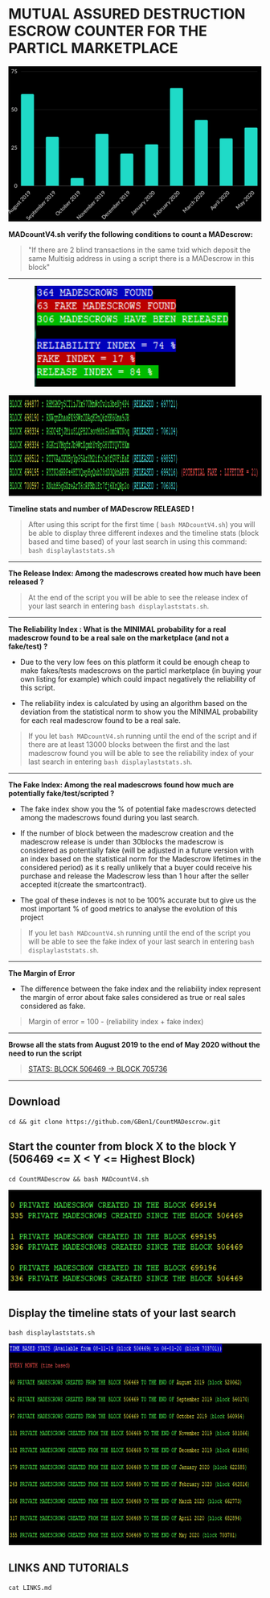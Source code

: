 # MUTUAL ASSURED DESTRUCTION ESCROW COUNTER FOR THE PARTICL MARKETPLACE

![Screenshot](/IMG/MAD3.png)


**MADcountV4.sh verify the following conditions to count a MADescrow:**

>"If there are 2 blind transactions in the same txid which deposit the same Multisig address in using a script there is a MADescrow in this block"

***

<p align="center">
  <img width="400" height="200" src="IMG/index1.png">
</p>
<p align="center">
  <img width="800" height="200" src="IMG/screen.png">
</p>

**Timeline stats and number of MADescrow RELEASED !**

>After using this script for the first time ( `bash MADcountV4.sh`) you will be able to display three different indexes and the timeline stats (block based and time based) of your last search in using this command: `bash displaylaststats.sh`

***

**The Release Index: Among the madescrows created how much have been released ?**

>At the end of the script you will be able to see the release index of your last search in entering `bash displaylaststats.sh`. 

***

**The Reliability Index : What is the MINIMAL probability for a real madescrow found to be a real sale on the marketplace (and not a fake/test) ?**

 - Due to the very low fees on this platform it could be enough cheap to make fakes/tests madescrows on the particl marketplace (in buying your own listing for example) which could impact negatively the reliability of this script. 
 
 - The reliability index is calculated by using an algorithm based on the deviation from the statistical norm to show you the MINIMAL probability for each real madescrow found to be a real sale.

>If you let `bash MADcountV4.sh` running until the end of the script and if there are at least 13000 blocks between the first and the last madescrow found you will be able to see the reliability index of your last search in entering `bash displaylaststats.sh`. 

***

**The Fake Index: Among the real madescrows found how much are potentially fake/test/scripted ?**

- The fake index show you the % of potential fake madescrows detected among the madescrows found during you last search.

- If the number of block between the madescrow creation and the madescrow release is under than 30blocks the madescrow is considered as potentially fake (will be adjusted in a future version with an index based on the statistical norm for the Madescrow lifetimes in the considered period) as it s really unlikely that a buyer could receive his purchase and release the Madescrow less than 1 hour after the seller accepted it(create the smartcontract).

- The goal of these indexes is not to be 100% accurate but to give us the most important % of good metrics to analyse the evolution of this project

>If you let `bash MADcountV4.sh` running until the end of the script you will be able to see the fake index of your last search in entering `bash displaylaststats.sh`. 

***

**The Margin of Error**

- The difference between the fake index and the reliability index represent the margin of error about fake sales considered as true or real sales considered as fake.

> Margin of error = 100 - (reliability index + fake index)

***

**Browse all the stats from August 2019 to the end of May 2020 without the need to run the script**

> [STATS: BLOCK 506469 -> BLOCK 705736](https://github.com/GBen1/CountMADescrow/tree/master/BENSTATS)

***

## Download

`cd && git clone https://github.com/GBen1/CountMADescrow.git`

## Start the counter from block X to the block Y  (506469 <= X < Y <= Highest Block)

`cd CountMADescrow && bash MADcountV4.sh`

<p align="left">
  <img width="600" height="200" src="IMG/madcount.png">
</p>


## Display the timeline stats of your last search 

`bash displaylaststats.sh`

<p align="left">
  <img width="600" height="400" src="IMG/Timeline.png">
</p>
 
 ## LINKS AND TUTORIALS

`cat LINKS.md`
